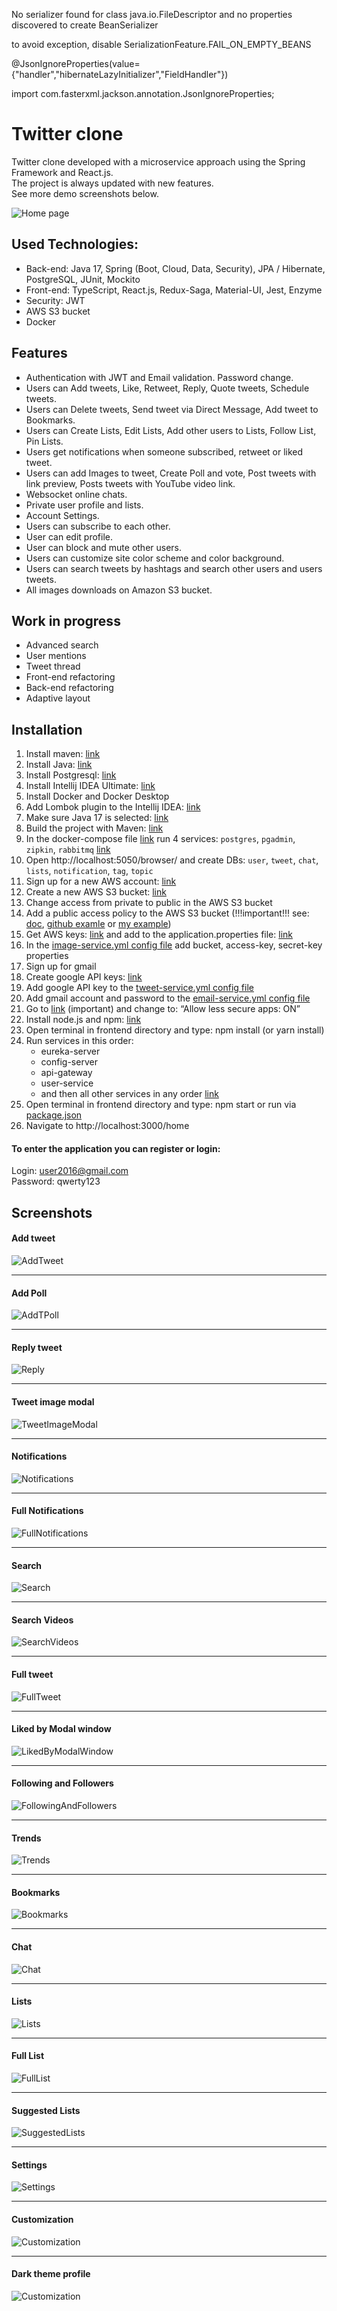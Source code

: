 No serializer found for class java.io.FileDescriptor and no properties discovered to create BeanSerializer

to avoid exception, disable SerializationFeature.FAIL_ON_EMPTY_BEANS

@JsonIgnoreProperties(value= {"handler","hibernateLazyInitializer","FieldHandler"})

import com.fasterxml.jackson.annotation.JsonIgnoreProperties;

 
# Twitter clone

Twitter clone developed with a microservice approach using the Spring Framework and React.js. </br>
The project is always updated with new features. </br>
See more demo screenshots below.

![Home page](https://i.ibb.co/vBsQTZT/1-Preview.jpg)

## Used Technologies:

* Back-end: Java 17, Spring (Boot, Cloud, Data, Security), JPA / Hibernate, PostgreSQL, JUnit, Mockito
* Front-end: TypeScript, React.js, Redux-Saga, Material-UI, Jest, Enzyme
* Security: JWT
* AWS S3 bucket
* Docker

## Features

* Authentication with JWT and Email validation. Password change.
* Users can Add tweets, Like, Retweet, Reply, Quote tweets, Schedule tweets.
* Users can Delete tweets, Send tweet via Direct Message, Add tweet to Bookmarks.
* Users can Create Lists, Edit Lists, Add other users to Lists, Follow List, Pin Lists.
* Users get notifications when someone subscribed, retweet or liked tweet.
* Users can add Images to tweet, Create Poll and vote, Post tweets with link preview, Posts tweets with YouTube video link.
* Websocket online chats.
* Private user profile and lists.
* Account Settings.
* Users can subscribe to each other.
* User can edit profile.
* User can block and mute other users.
* Users can customize site color scheme and color background.
* Users can search tweets by hashtags and search other users and users tweets.
* All images downloads on Amazon S3 bucket.

## Work in progress

* Advanced search
* User mentions
* Tweet thread
* Front-end refactoring
* Back-end refactoring
* Adaptive layout

## Installation

1. Install maven: [link](https://www.baeldung.com/install-maven-on-windows-linux-mac)
2. Install Java: [link](https://www.oracle.com/java/technologies/javase/jdk15-archive-downloads.html)
3. Install Postgresql: [link](https://www.postgresql.org/download/)
4. Install Intellij IDEA Ultimate: [link](https://www.jetbrains.com/idea/)
5. Install Docker and Docker Desktop
6. Add Lombok plugin to the Intellij IDEA: [link](https://i.ibb.co/Gtwcw0t/6-lombok.jpg)
7. Make sure Java 17 is selected: [link](https://i.ibb.co/8PVGDdm/7-Java-17.png)
8. Build the project with Maven: [link](https://i.ibb.co/qr4w7F4/8-Maven-build.pngg)
9. In the docker-compose file [link](https://github.com/merikbest/twitter-spring-reactjs/blob/microservice/docker-compose.yml) run 4 services: `postgres`, `pgadmin`, `zipkin`, `rabbitmq` [link](https://i.ibb.co/tCCXJLk/9-Docker-Desktop.png)
10. Open http://localhost:5050/browser/ and create DBs: `user`, `tweet`, `chat`, `lists`, `notification`, `tag`, `topic`
11. Sign up for a new AWS account: [link](https://portal.aws.amazon.com/billing/signup#/start)
12. Create a new AWS S3 bucket: [link](https://docs.aws.amazon.com/AmazonS3/latest/userguide/create-bucket-overview.html)
13. Change access from private to public in the AWS S3 bucket
14. Add a public access policy to the AWS S3 bucket (!!!important!!! see:
[doc](https://docs.aws.amazon.com/AmazonS3/latest/userguide/access-policy-language-overview.html),
[github examle](https://stackoverflow.com/questions/58580042/how-to-set-public-read-only-access-on-amazon-s3-bucket#:~:text=To%20make%20objects%20publicly%20accessible%2C%20use%20a%20policy%20like%20this%3A) or 
[my example](https://i.ibb.co/mSpHmyL/12-bucket.jpg))
15. Get AWS keys: [link](https://supsystic.com/documentation/id-secret-access-key-amazon-s3/) and add to the application.properties file: [link](https://i.ibb.co/zHw537K/13-key.jpg)
16. In the [image-service.yml config file](https://github.com/merikbest/twitter-spring-reactjs/blob/391ddc666a79057615322898ea2715f1178fdb03/config-server/src/main/resources/config/image-service.yml#L13) add bucket, access-key, secret-key properties
17. Sign up for gmail
18. Create google API keys: [link](https://developers.google.com/youtube/v3/getting-started#before-you-start)
19. Add google API key to the [tweet-service.yml config file](https://github.com/merikbest/twitter-spring-reactjs/blob/391ddc666a79057615322898ea2715f1178fdb03/config-server/src/main/resources/config/tweet-service.yml#L27)
20. Add gmail account and password to the [email-service.yml config file](https://github.com/merikbest/twitter-spring-reactjs/blob/391ddc666a79057615322898ea2715f1178fdb03/config-server/src/main/resources/config/email-service.yml#L11)
21. Go to [link](https://myaccount.google.com/u/2/lesssecureapps) (important) and change to: “Allow less secure apps: ON”
22. Install node.js and npm: [link](https://docs.npmjs.com/downloading-and-installing-node-js-and-npm)
23. Open terminal in frontend directory and type: npm install (or yarn install)
24. Run services in this order:
    - eureka-server
    - config-server
    - api-gateway
    - user-service
    - and then all other services in any order [link](https://i.ibb.co/jRhYMd9/24-microservices-run.png)
25. Open terminal in frontend directory and type: npm start or run via [package.json](https://github.com/merikbest/twitter-spring-reactjs/blob/391ddc666a79057615322898ea2715f1178fdb03/frontend/package.json#L73)
26. Navigate to http://localhost:3000/home

#### To enter the application you can register or login:
Login: user2016@gmail.com  
Password: qwerty123

## Screenshots

#### Add tweet
![AddTweet](https://i.ibb.co/D51M0Q5/2-Add-tweet.jpg)
___
#### Add Poll
![AddTPoll](https://i.ibb.co/Dw8B0Qf/3-Add-Poll.jpg)
___
#### Reply tweet
![Reply](https://i.ibb.co/SR3qtMG/4-Reply-tweet.jpg)
___
#### Tweet image modal
![TweetImageModal](https://i.ibb.co/gZD9L6p/5-Tweet-image-modal.jpg)
___
#### Notifications
![Notifications](https://i.ibb.co/8Y8CLyj/6-Notifications.jpg)
___
#### Full Notifications
![FullNotifications](https://i.ibb.co/dKZjYCF/7-Full-Notifications.jpg)
___
#### Search
![Search](https://i.ibb.co/MCk2r0q/8-Search.jpg)
___
#### Search Videos
![SearchVideos](https://i.ibb.co/pnFN638/9-Search-Videos.jpg)
___
#### Full tweet
![FullTweet](https://i.ibb.co/SN5Z3bD/10-Full-tweet.jpg)
___
#### Liked by Modal window
![LikedByModalWindow](https://i.ibb.co/vYts3qF/11-Liked-by-Modal-window.jpg)
___
#### Following and Followers
![FollowingAndFollowers](https://i.ibb.co/BjMSzf3/12-Following-and-Followers.jpg)
___
#### Trends
![Trends](https://i.ibb.co/BfJPZ8G/13-Trends.jpg)
___
#### Bookmarks
![Bookmarks](https://i.ibb.co/crYxw7V/14-Bookmarks.jpg)
___
#### Chat
![Chat](https://i.ibb.co/PM6qZ8n/15-Chat.jpg)
___
#### Lists
![Lists](https://i.ibb.co/ftpCZj8/16-Lists.jpg)
___
#### Full List
![FullList](https://i.ibb.co/WVZrRX7/17-Full-List.jpg)
___
#### Suggested Lists
![SuggestedLists](https://i.ibb.co/rsrgqZn/18-Suggested-Lists.jpg)
___
#### Settings
![Settings](https://i.ibb.co/r3BRZnM/19-Settings.jpg)
___
#### Customization
![Customization](https://i.ibb.co/bsqWhmN/20-Profile-Customization.jpg)
___
#### Dark theme profile
![Customization](https://i.ibb.co/h1z1BCT/21-Profile-with-color-theme.jpg)
